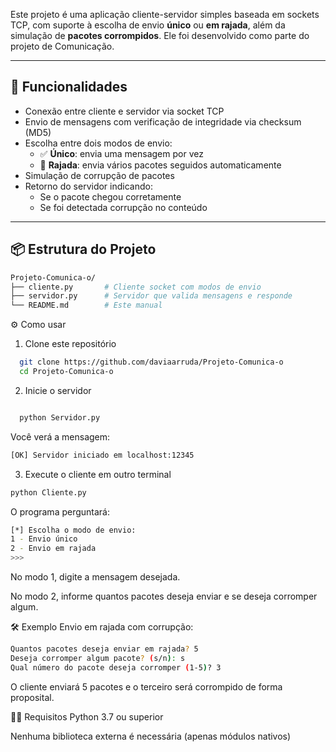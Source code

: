 Este projeto é uma aplicação cliente-servidor simples baseada em sockets TCP, com suporte à escolha de envio **único** ou **em rajada**, além da simulação de **pacotes corrompidos**. Ele foi desenvolvido como parte do projeto de Comunicação.

---

## 🚀 Funcionalidades

- Conexão entre cliente e servidor via socket TCP
- Envio de mensagens com verificação de integridade via checksum (MD5)
- Escolha entre dois modos de envio:
  - ✅ **Único**: envia uma mensagem por vez
  - 🚀 **Rajada**: envia vários pacotes seguidos automaticamente
- Simulação de corrupção de pacotes
- Retorno do servidor indicando:
  - Se o pacote chegou corretamente
  - Se foi detectada corrupção no conteúdo

---

## 📦 Estrutura do Projeto

```bash
Projeto-Comunica-o/
├── cliente.py       # Cliente socket com modos de envio
├── servidor.py      # Servidor que valida mensagens e responde
└── README.md        # Este manual
```

⚙️ Como usar
1. Clone este repositório

```bash
  git clone https://github.com/daviaarruda/Projeto-Comunica-o
  cd Projeto-Comunica-o
```
2. Inicie o servidor
 ```bash

   python Servidor.py
```
Você verá a mensagem:

```bash
[OK] Servidor iniciado em localhost:12345
```
3. Execute o cliente em outro terminal

```bash
python Cliente.py
```
O programa perguntará:

```bash
[*] Escolha o modo de envio:
1 - Envio único
2 - Envio em rajada
>>>
```
No modo 1, digite a mensagem desejada.

No modo 2, informe quantos pacotes deseja enviar e se deseja corromper algum.

🛠 Exemplo
Envio em rajada com corrupção:
```bash
Quantos pacotes deseja enviar em rajada? 5
Deseja corromper algum pacote? (s/n): s
Qual número do pacote deseja corromper (1-5)? 3
```
O cliente enviará 5 pacotes e o terceiro será corrompido de forma proposital.

👨‍💻 Requisitos
Python 3.7 ou superior

Nenhuma biblioteca externa é necessária (apenas módulos nativos)





